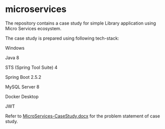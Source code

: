 # microservices
The repository contains a case study for simple Library application using Micro Services ecosystem.

The case study is prepared using following tech-stack:

Windows

Java 8

STS (Spring Tool Suite) 4

Spring Boot 2.5.2

MySQL Server 8

Docker Desktop

JWT

Refer to [MicroServices-CaseStudy.docx](https://github.com/parag-joshi/microservices/files/6784133/MicroServices-CaseStudy.docx) for the problem statement of case study.

